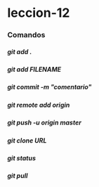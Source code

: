 # leccion-12
### Comandos
##### git add .
##### git add FILENAME
##### git commit -m "comentario"
##### git remote add origin
##### git push -u origin master
##### git clone URL
##### git status
##### git pull
